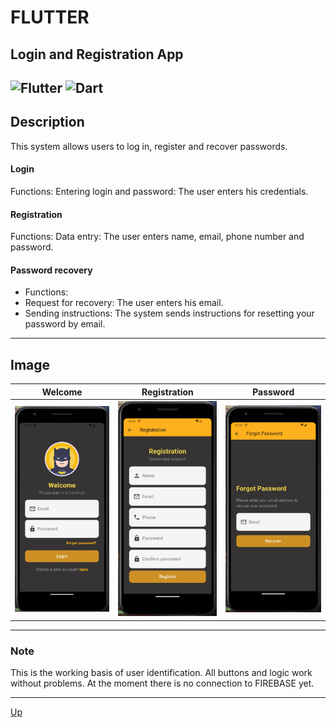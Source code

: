 <a id="anchor"></a>
# FLUTTER
## Login and Registration App
![Flutter](https://img.shields.io/badge/Flutter-%2302569B.svg?style=for-the-badge&logo=Flutter&logoColor=white)
![Dart](https://img.shields.io/badge/dart-%230175C2.svg?style=for-the-badge&logo=dart&logoColor=white)
---
## Description
This system allows users to log in, register and recover passwords.

#### Login
Functions:
Entering login and password: The user enters his credentials.

#### Registration
Functions:
Data entry: The user enters name, email, phone number and password.

#### Password recovery
* Functions:
* Request for recovery: The user enters his email.
* Sending instructions: The system sends instructions for resetting your password by email.

***
<!-- 
## Main functions:
 -->

## Image


|  Welcome  |   Registration  |    Password  |
|:-------------:|:------------------:|:-------------------:|
|<img src="assets/login_welcome.png" width="200">|<img src="assets/login_registration.png" width="200">|<img src="assets/login_password.png" width="200">|

*** 

### Note
This is the working basis of user identification. All buttons and logic work without problems. At the moment there is no connection to FIREBASE yet.
<!-- ## Video

[![Example](https://github.com/RushMarina/Weather3/assets/WA.png)] -->

___
[Up](#anchor)
